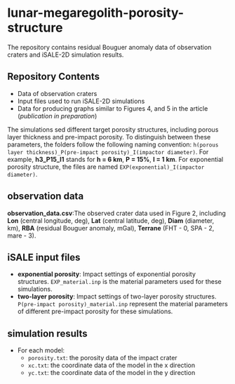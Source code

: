 # lunar-megaregolith-porosity-structure
The repository contains residual Bouguer anomaly data of observation craters and iSALE-2D simulation results.

## Repository Contents
- Data of observation craters
- Input files used to run iSALE-2D simulations
- Data for producing graphs similar to Figures 4, and 5 in the article (_publication in preparation_)

The simulations sed different target porosity structures, including porous layer thickness and pre-impact porosity. To distinguish between these parameters, the folders follow the following naming convention: `h(porous layer thickness)_P(pre-impact porosity)_I(impactor diameter)`. For example, **h3_P15_I1** stands for **h = 6 km**, **P = 15%**, **I = 1 km**. For exponential porosity structure, the files are named `EXP(exponential)_I(impactor diameter)`.

## observation data
**observation_data.csv**:The observed crater data used in Figure 2, including **Lon** (central longitude, deg), **Lat** (central latitude, deg), **Diam** (diameter, km), **RBA** (residual Bouguer anomaly, mGal), **Terrane** (FHT - 0, SPA - 2, mare - 3).

## iSALE input files
- **exponential porosity**: Impact settings of exponential porosity structures. `EXP_material.inp` is the material parameters used for these simulations.
- **two-layer porosity**: Impact settings of two-layer porosity structures. `P(pre-impact porosity)_material.inp` represent the material parameters of different pre-impact porosity for these simulations.

## simulation results
- For each model:
  - `porosity.txt`: the porosity data of the impact crater
  - `xc.txt`: the coordinate data of the model in the x direction
  - `yc.txt`: the coordinate data of the model in the y direction
